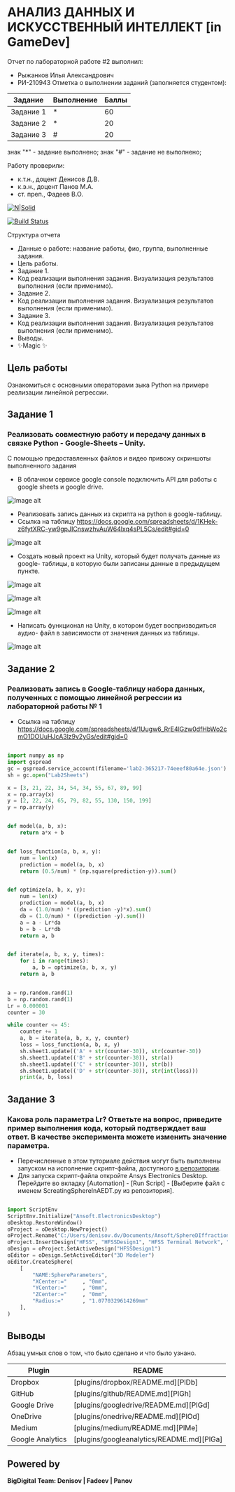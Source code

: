 # АНАЛИЗ ДАННЫХ И ИСКУССТВЕННЫЙ ИНТЕЛЛЕКТ [in GameDev]
Отчет по лабораторной работе #2 выполнил:
- Рыжанков Илья Александрович
- РИ-210943
Отметка о выполнении заданий (заполняется студентом):

| Задание | Выполнение | Баллы |
| ------ | ------ | ------ |
| Задание 1 | * | 60 |
| Задание 2 | * | 20 |
| Задание 3 | # | 20 |

знак "*" - задание выполнено; знак "#" - задание не выполнено;

Работу проверили:
- к.т.н., доцент Денисов Д.В.
- к.э.н., доцент Панов М.А.
- ст. преп., Фадеев В.О.

[![N|Solid](https://cldup.com/dTxpPi9lDf.thumb.png)](https://nodesource.com/products/nsolid)

[![Build Status](https://travis-ci.org/joemccann/dillinger.svg?branch=master)](https://travis-ci.org/joemccann/dillinger)

Структура отчета

- Данные о работе: название работы, фио, группа, выполненные задания.
- Цель работы.
- Задание 1.
- Код реализации выполнения задания. Визуализация результатов выполнения (если применимо).
- Задание 2.
- Код реализации выполнения задания. Визуализация результатов выполнения (если применимо).
- Задание 3.
- Код реализации выполнения задания. Визуализация результатов выполнения (если применимо).
- Выводы.
- ✨Magic ✨

## Цель работы
Ознакомиться с основными операторами зыка Python на примере реализации линейной регрессии.

## Задание 1
### Реализовать совместную работу и передачу данных в связке Python - Google-Sheets – Unity.

С помощью предоставленных файлов и видео привожу скриншоты выполненного задания

- В облачном сервисе google console подключить API для работы с google
sheets и google drive.

![Image alt](https://github.com/Friederik/DA-in-GameDev-labs/blob/main/111.PNG)

- Реализовать запись данных из скрипта на python в google-таблицу.
- Ссылка на таблицу https://docs.google.com/spreadsheets/d/1KHek-z6fytXRC-yw9gpJICnswzhvAuW64lxq4sPL5Cs/edit#gid=0

![Image alt](https://github.com/Friederik/DA-in-GameDev-labs/blob/main/222.PNG)

- Создать новый проект на Unity, который будет получать данные из google-
таблицы, в которую были записаны данные в предыдущем пункте.

![Image alt](https://github.com/Friederik/DA-in-GameDev-labs/blob/main/333-1.PNG)

![Image alt](https://github.com/Friederik/DA-in-GameDev-labs/blob/main/333-2.PNG)

![Image alt](https://github.com/Friederik/DA-in-GameDev-labs/blob/main/333-3.PNG)

- Написать функционал на Unity, в котором будет воспризводиться аудио-
файл в зависимости от значения данных из таблицы.

![Image alt](https://github.com/Friederik/DA-in-GameDev-labs/blob/main/444.PNG)

## Задание 2
### Реализовать запись в Google-таблицу набора данных, полученных с помощью линейной регрессии из лабораторной работы № 1

- Ссылка на таблицу https://docs.google.com/spreadsheets/d/1Uugw6_RrE4lGzw0dfHbWo2cmO1DOUuHJcA3lz9v2yGs/edit#gid=0

```py

import numpy as np
import gspread
gc = gspread.service_account(filename='lab2-365217-74eeef80a64e.json')
sh = gc.open("Lab2Sheets")

x = [3, 21, 22, 34, 54, 34, 55, 67, 89, 99]
x = np.array(x)
y = [2, 22, 24, 65, 79, 82, 55, 130, 150, 199]
y = np.array(y)


def model(a, b, x):
    return a*x + b


def loss_function(a, b, x, y):
    num = len(x)
    prediction = model(a, b, x)
    return (0.5/num) * (np.square(prediction-y)).sum()


def optimize(a, b, x, y):
    num = len(x)
    prediction = model(a, b, x)
    da = (1.0/num) * ((prediction -y)*x).sum()
    db = (1.0/num) * ((prediction -y).sum())
    a = a - Lr*da
    b = b - Lr*db
    return a, b


def iterate(a, b, x, y, times):
    for i in range(times):
        a, b = optimize(a, b, x, y)
    return a, b


a = np.random.rand(1)
b = np.random.rand(1)
Lr = 0.000001
counter = 30

while counter <= 45:
    counter += 1
    a, b = iterate(a, b, x, y, counter)
    loss = loss_function(a, b, x, y)
    sh.sheet1.update(('A' + str(counter-30)), str(counter-30))
    sh.sheet1.update(('B' + str(counter-30)), str(a))
    sh.sheet1.update(('C' + str(counter-30)), str(b))
    sh.sheet1.update(('D' + str(counter-30)), str(int(loss)))
    print(a, b, loss)


```

## Задание 3
### Какова роль параметра Lr? Ответьте на вопрос, приведите пример выполнения кода, который подтверждает ваш ответ. В качестве эксперимента можете изменить значение параметра.

- Перечисленные в этом туториале действия могут быть выполнены запуском на исполнение скрипт-файла, доступного [в репозитории](https://github.com/Den1sovDm1triy/hfss-scripting/blob/main/ScreatingSphereInAEDT.py).
- Для запуска скрипт-файла откройте Ansys Electronics Desktop. Перейдите во вкладку [Automation] - [Run Script] - [Выберите файл с именем ScreatingSphereInAEDT.py из репозитория].

```py

import ScriptEnv
ScriptEnv.Initialize("Ansoft.ElectronicsDesktop")
oDesktop.RestoreWindow()
oProject = oDesktop.NewProject()
oProject.Rename("C:/Users/denisov.dv/Documents/Ansoft/SphereDIffraction.aedt", True)
oProject.InsertDesign("HFSS", "HFSSDesign1", "HFSS Terminal Network", "")
oDesign = oProject.SetActiveDesign("HFSSDesign1")
oEditor = oDesign.SetActiveEditor("3D Modeler")
oEditor.CreateSphere(
	[
		"NAME:SphereParameters",
		"XCenter:="		, "0mm",
		"YCenter:="		, "0mm",
		"ZCenter:="		, "0mm",
		"Radius:="		, "1.0770329614269mm"
	], 
)

```

## Выводы

Абзац умных слов о том, что было сделано и что было узнано.

| Plugin | README |
| ------ | ------ |
| Dropbox | [plugins/dropbox/README.md][PlDb] |
| GitHub | [plugins/github/README.md][PlGh] |
| Google Drive | [plugins/googledrive/README.md][PlGd] |
| OneDrive | [plugins/onedrive/README.md][PlOd] |
| Medium | [plugins/medium/README.md][PlMe] |
| Google Analytics | [plugins/googleanalytics/README.md][PlGa] |

## Powered by

**BigDigital Team: Denisov | Fadeev | Panov**

